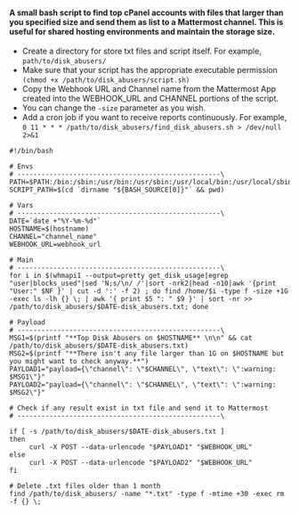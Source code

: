 #### A small bash script to find top cPanel accounts with files that larger than you specified size and send them as list to a Mattermost channel. This is useful for shared hosting environments and maintain the storage size. 

 * Create a directory for store txt files and script itself. For example, ```path/to/disk_abusers/``` 
 * Make sure that your script has the appropriate executable permission ```(chmod +x /path/to/disk_abusers/script.sh)```
 * Copy the Webhook URL and Channel name from the Mattermost App created into the WEBHOOK_URL and CHANNEL portions of the script.
 * You can change the ```-size``` parameter as you wish.
 * Add a cron job if you want to receive reports continuously. For example, ```0 11 * * * /path/to/disk_abusers/find_disk_abusers.sh > /dev/null 2>&1```

```
#!/bin/bash

# Envs
# ---------------------------------------------------\
PATH=$PATH:/bin:/sbin:/usr/bin:/usr/sbin:/usr/local/bin:/usr/local/sbin
SCRIPT_PATH=$(cd `dirname "${BASH_SOURCE[0]}"` && pwd)

# Vars
# ---------------------------------------------------\
DATE=`date +"%Y-%m-%d"`
HOSTNAME=$(hostname)
CHANNEL="channel_name"
WEBHOOK_URL=webhook_url

# Main
# ---------------------------------------------------\
for i in $(whmapi1 --output=pretty get_disk_usage|egrep "user|blocks_used"|sed 'N;s/\n/ /'|sort -nrk2|head -n10|awk '{print "User:" $NF }' | cut -d ':' -f 2) ; do find /home/$i -type f -size +1G -exec ls -lh {} \; | awk '{ print $5 ": " $9 }' | sort -nr >> /path/to/disk_abusers/$DATE-disk_abusers.txt; done

# Payload
# ---------------------------------------------------\
MSG1=$(printf "**Top Disk Abusers on $HOSTNAME** \n\n" && cat /path/to/disk_abusers/$DATE-disk_abusers.txt)
MSG2=$(printf "**There isn't any file larger than 1G on $HOSTNAME but you might want to check anyway.**")
PAYLOAD1="payload={\"channel\": \"$CHANNEL\", \"text\": \":warning: $MSG1\"}"
PAYLOAD2="payload={\"channel\": \"$CHANNEL\", \"text\": \":warning: $MSG2\"}"

# Check if any result exist in txt file and send it to Mattermost  
# ---------------------------------------------------\

if [ -s /path/to/disk_abusers/$DATE-disk_abusers.txt ]
then
     curl -X POST --data-urlencode "$PAYLOAD1" "$WEBHOOK_URL"
else
     curl -X POST --data-urlencode "$PAYLOAD2" "$WEBHOOK_URL"
fi

# Delete .txt files older than 1 month
find /path/to/disk_abusers/ -name "*.txt" -type f -mtime +30 -exec rm -f {} \;
```
